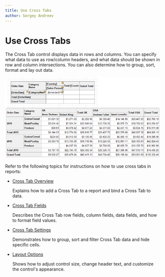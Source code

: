 ```yaml
---
title: Use Cross Tabs
author: Sergey Andreev
---
```

# Use Cross Tabs

The Cross Tab control displays data in rows and columns. You can specify what data to use as row/column headers, and what data should be shown in row and column intersections. You can also determine how to group, sort, format and lay out data.

![](../../../../images/eurd-win-cross-tab-field-structure-on-preview.png)

Refer to the following topics for instructions on how to use cross tabs in reports:

* [Cross Tab Overview](use-cross-tabs/cross-tab-overview.md)

    Explains how to add a Cross Tab to a report and bind a Cross Tab to data.

* [Cross Tab Fields](use-cross-tabs/cross-tab-fields.md)

    Describes the Cross Tab row fields, column fields, data fields, and how to format field values.

* [Cross Tab Settings](use-cross-tabs/cross-tab-settings.md)

    Demonstrates how to group, sort and filter Cross Tab data and hide specific cells.

* [Layout Options](use-cross-tabs/layout-options.md)

    Shows how to adjust control size, change header text, and customize the control's appearance.